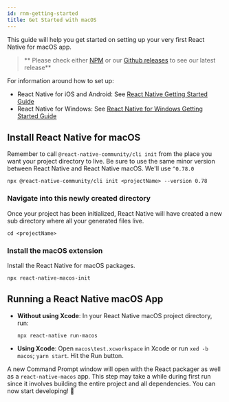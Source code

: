 ```yaml
---
id: rnm-getting-started
title: Get Started with macOS
---
```


This guide will help you get started on setting up your very first React Native for macOS app.

>** Please check either [NPM](https://www.npmjs.com/package/react-native-macos) or our [Github releases](https://github.com/microsoft/react-native-macos/releases) to see our latest release**

For information around how to set up:
- React Native for iOS and Android: See [React Native Getting Started Guide](https://reactnative.dev/docs/getting-started)
- React Native for Windows: See [React Native for Windows Getting Started Guide](https://microsoft.github.io/react-native-windows/docs/getting-started)

## Install React Native for macOS

Remember to call `@react-native-community/cli init` from the place you want your project directory to live. Be sure to use the same minor version between React Native and React Native macOS. We'll use `^0.78.0`

```
npx @react-native-community/cli init <projectName> --version 0.78
```

### Navigate into this newly created directory

Once your project has been initialized, React Native will have created a new sub directory where all your generated files live.

```
cd <projectName>
```

### Install the macOS extension

Install the React Native for macOS packages.

```
npx react-native-macos-init
```

## Running a React Native macOS App

- **Without using Xcode**:
  In your React Native macOS project directory, run:

  ```
  npx react-native run-macos
  ```

- **Using Xcode**:
  Open `macos\test.xcworkspace` in Xcode or run `xed -b macos`; `yarn start`. Hit the Run button.

A new Command Prompt window will open with the React packager as well as a `react-native-macos` app. This step may take a while during first run since it involves building the entire project and all dependencies. You can now start developing! 🎉
